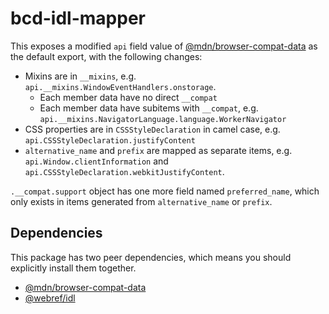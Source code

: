 # bcd-idl-mapper

This exposes a modified `api` field value of [@mdn/browser-compat-data](https://www.npmjs.com/package/@mdn/browser-compat-data) as the default export, with the following changes:

* Mixins are in `__mixins`, e.g. `api.__mixins.WindowEventHandlers.onstorage`.
  * Each member data have no direct `__compat`
  * Each member data have subitems with `__compat`, e.g. `api.__mixins.NavigatorLanguage.language.WorkerNavigator`
* CSS properties are in `CSSStyleDeclaration` in camel case, e.g. `api.CSSStyleDeclaration.justifyContent`
* `alternative_name` and `prefix` are mapped as separate items, e.g. `api.Window.clientInformation` and `api.CSSStyleDeclaration.webkitJustifyContent`.

`.__compat.support` object has one more field named `preferred_name`, which only exists in items generated from `alternative_name` or `prefix`.

## Dependencies

This package has two peer dependencies, which means you should explicitly install them together.

* [@mdn/browser-compat-data](https://www.npmjs.com/package/@mdn/browser-compat-data)
* [@webref/idl](https://www.npmjs.com/package/@webref/idl)
